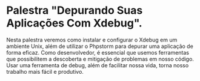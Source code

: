 # Palestra "Depurando Suas Aplicações Com Xdebug".

Nesta palestra veremos como instalar e configurar o Xdebug em um ambiente Unix, além de utilizar o Phpstorm para depurar uma aplicação de forma eficaz.
Como desenvolvedor, é essencial que usemos ferramentas que possibilitem a descoberta e mitigação de problemas em nosso código. Usar uma ferramenta de debug, além de facilitar nossa vida, torna nosso trabalho mais fácil e produtivo.
